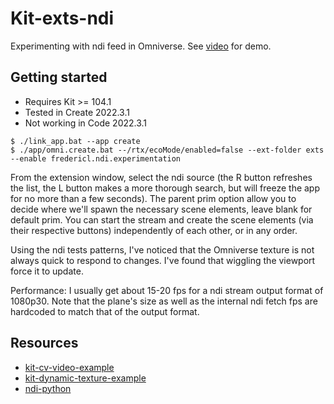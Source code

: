 # Kit-exts-ndi

Experimenting with ndi feed in Omniverse. See [video](./2023-02-17%2016-23-32.mp4) for demo.

## Getting started

- Requires Kit >= 104.1
- Tested in Create 2022.3.1
- Not working in Code 2022.3.1

```
$ ./link_app.bat --app create
$ ./app/omni.create.bat --/rtx/ecoMode/enabled=false --ext-folder exts --enable fredericl.ndi.experimentation
```

From the extension window, select the ndi source (the R button refreshes the list, the L button makes a more thorough search, but will freeze the app for no more than a few seconds). The parent prim option allow you to decide where we'll spawn the necessary scene elements, leave blank for default prim. You can start the stream and create the scene elements (via their respective buttons) independently of each other, or in any order.

Using the ndi tests patterns, I've noticed that the Omniverse texture is not always quick to respond to changes. I've found that wiggling the viewport force it to update.

Performance: I usually get about 15-20 fps for a ndi stream output format of 1080p30. Note that the plane's size as well as the internal ndi fetch fps are hardcoded to match that of the output format.

## Resources
- [kit-cv-video-example](https://github.com/jshrake-nvidia/kit-cv-video-example)
- [kit-dynamic-texture-example](https://github.com/jshrake-nvidia/kit-dynamic-texture-example)
- [ndi-python](https://github.com/buresu/ndi-python)
